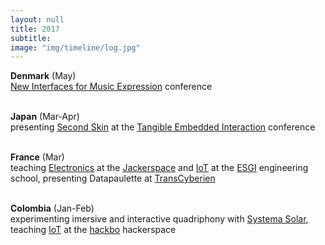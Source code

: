 ```yaml
---
layout: null
title: 2017
subtitle:
image: "img/timeline/log.jpg"
---
```


**Denmark** (May) <br> [New Interfaces for Music Expression](http://nime2017.org) conference

<br> **Japan** (Mar-Apr) <br> presenting [Second Skin](https://www.dropbox.com/s/1vfivzo2uw76yii/TEI17-SecondSkin.pdf?dl=1) at the [Tangible Embedded Interaction](http://tei.acm.org) conference

<br> **France** (Mar) <br> teaching [Electronics](http://is.gd/elec_intro) at the [Jackerspace](http://jack.tf) and [IoT](https://github.com/honnet/iot_intro) at the [ESGI](http://esgi.fr) engineering school, presenting Datapaulette at [TransCyberien](http://transCyberien.org)

<br> **Colombia** (Jan-Feb) <br> experimenting imersive and interactive quadriphony with [Systema Solar](http://systemasolar.com), teaching [IoT](https://github.com/honnet/iot_intro) at the [hackbo](http://hackbo.co) hackerspace

